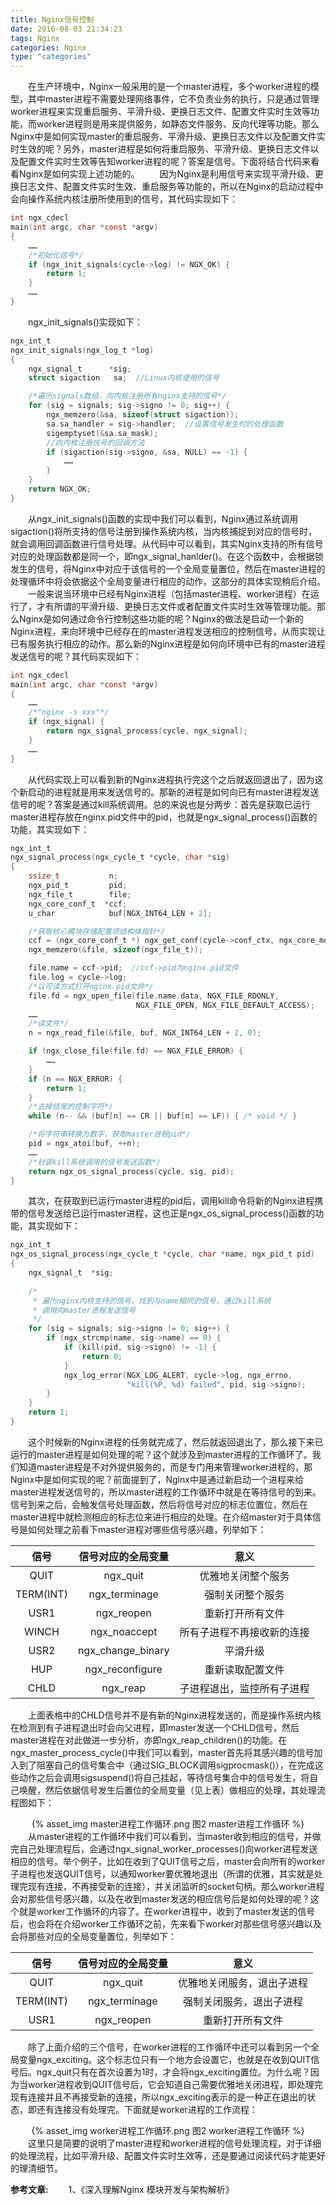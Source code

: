 ```yaml
---
title: Nginx信号控制
date: 2016-08-03 21:34:23
tags: Nginx
categories: Nginx
type: "categories"
---
```


　　在生产环境中，Nginx一般采用的是一个master进程，多个worker进程的模型，其中master进程不需要处理网络事件，它不负责业务的执行，只是通过管理worker进程来实现重启服务、平滑升级、更换日志文件、配置文件实时生效等功能，而worker进程则是用来提供服务，如静态文件服务、反向代理等功能。那么Nginx中是如何实现master的重启服务、平滑升级、更换日志文件以及配置文件实时生效的呢？另外，master进程是如何将重启服务、平滑升级、更换日志文件以及配置文件实时生效等告知worker进程的呢？答案是信号。下面将结合代码来看看Nginx是如何实现上述功能的。<!-- more -->
　　因为Nginx是利用信号来实现平滑升级、更换日志文件、配置文件实时生效、重启服务等功能的，所以在Nginx的启动过程中会向操作系统内核注册所使用到的信号，其代码实现如下：
```C
int ngx_cdecl
main(int argc, char *const *argv)
{
    ……
    /*初始化信号*/
    if (ngx_init_signals(cycle->log) != NGX_OK) {
        return 1;
    }
    ……
}
```
　　ngx_init_signals()实现如下：
```C
ngx_int_t
ngx_init_signals(ngx_log_t *log)
{
    ngx_signal_t      *sig;
    struct sigaction   sa;  //Linux内核使用的信号

    /*遍历signals数组，向内核注册所有nginx支持的信号*/
    for (sig = signals; sig->signo != 0; sig++) {
        ngx_memzero(&sa, sizeof(struct sigaction));
        sa.sa_handler = sig->handler;  //设置信号发生时的处理函数
        sigemptyset(&sa.sa_mask);
        //向内核注册信号的回调方法
        if (sigaction(sig->signo, &sa, NULL) == -1) {
			……
        }
    }
    return NGX_OK;
}
```
　　从ngx_init_signals()函数的实现中我们可以看到，Nginx通过系统调用sigaction()将所支持的信号注册到操作系统内核，当内核捕捉到对应的信号时，就会调用回调函数进行信号处理。从代码中可以看到，其实Nginx支持的所有信号对应的处理函数都是同一个，即ngx_signal_hanlder()。在这个函数中，会根据锁发生的信号，将Nginx中对应于该信号的一个全局变量置位，然后在master进程的处理循环中将会依据这个全局变量进行相应的动作，这部分的具体实现稍后介绍。
　　一般来说当环境中已经有Nginx进程（包括master进程、worker进程）在运行了，才有所谓的平滑升级、更换日志文件或者配置文件实时生效等管理功能。那么Nginx是如何通过命令行控制这些功能的呢？Nginx的做法是启动一个新的Nginx进程，来向环境中已经存在的master进程发送相应的控制信号，从而实现让已有服务执行相应的动作。那么新的Nginx进程是如何向环境中已有的master进程发送信号的呢？其代码实现如下：
```C
int ngx_cdecl
main(int argc, char *const *argv)
{
    ……
    /*"nginx -s xxx"*/
    if (ngx_signal) {
        return ngx_signal_process(cycle, ngx_signal);
    }
    ……
}
```
　　从代码实现上可以看到新的Nginx进程执行完这个之后就返回退出了，因为这个新启动的进程就是用来发送信号的。那新的进程是如何向已有master进程发送信号的呢？答案是通过kill系统调用。总的来说也是分两步：首先是获取已运行master进程存放在nginx.pid文件中的pid，也就是ngx_signal_process()函数的功能，其实现如下：
```c
ngx_int_t
ngx_signal_process(ngx_cycle_t *cycle, char *sig)
{
    ssize_t           n;
    ngx_pid_t         pid;
    ngx_file_t        file;
    ngx_core_conf_t  *ccf;
    u_char            buf[NGX_INT64_LEN + 2];

    /*获取核心模块存储配置项结构体指针*/
    ccf = (ngx_core_conf_t *) ngx_get_conf(cycle->conf_ctx, ngx_core_module);
    ngx_memzero(&file, sizeof(ngx_file_t));

    file.name = ccf->pid;  //ccf->pid为nginx.pid文件
    file.log = cycle->log;
    /*以可读方式打开nginx.pid文件*/
    file.fd = ngx_open_file(file.name.data, NGX_FILE_RDONLY,
                            NGX_FILE_OPEN, NGX_FILE_DEFAULT_ACCESS);
	……
    /*读文件*/
    n = ngx_read_file(&file, buf, NGX_INT64_LEN + 2, 0);

    if (ngx_close_file(file.fd) == NGX_FILE_ERROR) {
        ……
    }
    if (n == NGX_ERROR) {
        return 1;
    }
    /*去掉结尾的控制字符*/
    while (n-- && (buf[n] == CR || buf[n] == LF)) { /* void */ }

    /*将字符串转换为数字，获取master进程pid*/
    pid = ngx_atoi(buf, ++n);
	……
    /*封装kill系统调用的信号发送函数*/
    return ngx_os_signal_process(cycle, sig, pid);
}
```
　　其次，在获取到已运行master进程的pid后，调用kill命令将新的Nginx进程携带的信号发送给已运行master进程，这也正是ngx_os_signal_process()函数的功能，其实现如下：
```c
ngx_int_t
ngx_os_signal_process(ngx_cycle_t *cycle, char *name, ngx_pid_t pid)
{
    ngx_signal_t  *sig;
    
    /*
     * 遍历nginx内核支持的信号，找到与name相同的信号，通过kill系统
     * 调用向master进程发送信号
     */
    for (sig = signals; sig->signo != 0; sig++) {
        if (ngx_strcmp(name, sig->name) == 0) {
            if (kill(pid, sig->signo) != -1) {
                return 0;
            }
            ngx_log_error(NGX_LOG_ALERT, cycle->log, ngx_errno,
                          "kill(%P, %d) failed", pid, sig->signo);
        }
    }
    return 1;
}
```
　　这个时候新的Nginx进程的任务就完成了，然后就返回退出了，那么接下来已运行的master进程是如何处理的呢？这个就涉及到master进程的工作循环了。我们知道master进程是不对外提供服务的，而是专门用来管理worker进程的，那Nginx中是如何实现的呢？前面提到了，Nginx中是通过新启动一个进程来给master进程发送信号的，所以master进程的工作循环中就是在等待信号的到来。信号到来之后，会触发信号处理函数，然后将信号对应的标志位置位，然后在master进程中就检测相应的标志位来进行相应的处理。在介绍master对于具体信号是如何处理之前看下master进程对哪些信号感兴趣，列举如下：

| 信号 | 信号对应的全局变量 | 意义 |
| :----: | :----: | :-----: |
| QUIT |  ngx_quit | 优雅地关闭整个服务  |
|TERM(INT)| ngx_terminage| 强制关闭整个服务 |
| USR1 | ngx_reopen  | 重新打开所有文件  |
| WINCH |  ngx_noaccept |所有子进程不再接收新的连接  |
| USR2 | ngx_change_binary| 平滑升级 |
| HUP | ngx_reconfigure | 重新读取配置文件 |
|CHLD |ngx_reap| 子进程退出，监控所有子进程 |
　　上面表格中的CHLD信号并不是有新的Nginx进程发送的，而是操作系统内核在检测到有子进程退出时会向父进程，即master发送一个CHLD信号，然后master进程在对此做进一步分析，亦即ngx_reap_children()的功能。在ngx_master_process_cycle()中我们可以看到，master首先将其感兴趣的信号加入到了阻塞自己的信号集合中（通过SIG_BLOCK调用sigprocmask()），在完成这些动作之后会调用sigsuspend()将自己挂起，等待信号集合中的信号发生，将自己唤醒，然后依据信号发生后置位的全局变量（见上表）做相应的处理，其处理流程图如下：
<div align="center"> {% asset_img master进程工作循环.png 图2 master进程工作循环 %} </div>
　　从master进程的工作循环中我们可以看到，当master收到相应的信号，并做完自己处理流程后，会通过ngx_signal_worker_processes()向worker进程发送相应的信号。举个例子，比如在收到了QUIT信号之后，master会向所有的worker子进程也发送QUIT信号，以通知worker要优雅地退出（所谓的优雅，其实就是处理完现有连接，不再接受新的连接），并关闭监听的socket句柄。那么worker进程会对那些信号感兴趣，以及在收到master发送的相应信号后是如何处理的呢？这个就是worker工作循环的内容了。在worker进程中，收到了master发送的信号后，也会将在介绍worker工作循环之前，先来看下worker对那些信号感兴趣以及会将那些对应的全局变量置位，列举如下：

|信号|信号对应的全局变量|意义|
|:---:|:---:|:----:|
|QUIT|ngx_quit| 优雅地关闭服务，退出子进程|
|TERM(INT)|ngx_terminage|强制关闭服务，退出子进程|
|USR1|ngx_reopen|重新打开所有文件|
　　除了上面介绍的三个信号，在worker进程的工作循环中还可以看到另一个全局变量ngx_exciting。这个标志位只有一个地方会设置它，也就是在收到QUIT信号后。ngx_quit只有在首次设置为1时，才会将ngx_exciting置位。为什么呢？因为当worker进程收到QUIT信号后，它会知道自己需要优雅地关闭进程，即处理完现有连接并且不再接受新的连接，所以ngx_exciting表示的是一种正在退出的状态，即还有连接没有处理完。下面就是worker进程的工作流程：
<div align="center"> {% asset_img worker进程工作循环.png 图2 worker进程工作循环 %} </div>
　　这里只是简要的说明了master进程和worker进程的信号处理流程，对于详细的处理流程，比如平滑升级、配置文件实时生效等，还是要通过阅读代码才能更好的理清细节。

**参考文章:**
　　1、《深入理解Nginx 模块开发与架构解析》
